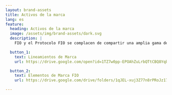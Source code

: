 ```yaml
---
layout: brand-assets
title: Activos de la marca
lang: es
feature:
  heading: Activos de la marca
  image: /assets/img/brand-assets/dark.svg
  description: |
    FIO y el Protocolo FIO se complacen de compartir una amplia gama de elementos de marca para el uso de los medios de comunicación y los miembros de la comunidad. No es necesario pedir permiso para usar nada de esto para fines no comerciales o educativos. Ofrecemos tanto el formato SVG como el PNG de nuestro logo, en orientaciones verticales y horizontales, además de variantes para todas las colocaciones en negro o en blanco.

  button_1:
    text: Lineamientos de Marca
    url: https://drive.google.com/open?id=1TZ7w0pp-EPOAhZuLrbQTtCBQ8YqbP2wo

  button_2:
    text: Elementos de Marca FIO
    url: https://drive.google.com/drive/folders/1qJEL-xuj3Z77n8rPRoJz17tbHE7Hw80j

---
```

